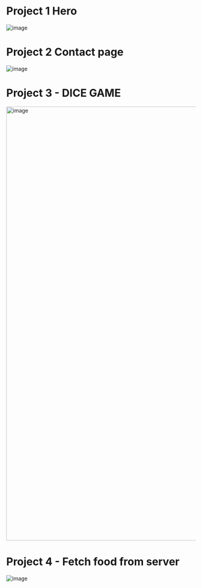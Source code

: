 # Project 1 Hero
![image](https://github.com/user-attachments/assets/061d3477-d6e4-47d5-9929-e961fe2b5515)

# Project 2  Contact page
![image](https://github.com/user-attachments/assets/767b8de3-ffb5-409a-92d2-cc035ae6a191)


# Project 3 - DICE GAME

<img width="1154" alt="image" src="https://user-images.githubusercontent.com/50476777/236659200-8ba6c2dc-8815-46ed-bf3e-f873da7a6064.png">

# Project 4 - Fetch food from server
![image](https://github.com/user-attachments/assets/1af733ce-882e-4c11-b534-ffe96b90413d)


